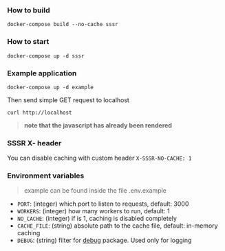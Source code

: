 ### How to build

```
docker-compose build --no-cache sssr
```

### How to start

```
docker-compose up -d sssr
```

### Example application

```
docker-compose up -d example
```

Then send simple GET request to localhost

```
curl http://localhost
```

> **note that the javascript has already been rendered**

### SSSR X- header

You can disable caching with custom header `X-SSSR-NO-CACHE: 1`

### Environment variables

> example can be found inside the file .env.example

- `PORT`: (integer) which port to listen to requests, default: 3000
- `WORKERS`: (integer) how many workers to run, default: 1
- `NO_CACHE`: (integer) if is 1, caching is disabled completely
- `CACHE_FILE`: (string) absolute path to the cache file, default: in-memory caching
- `DEBUG`: (string) filter for [debug](https://www.npmjs.com/package/debug) package. Used only for logging
